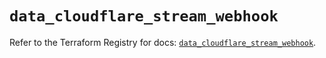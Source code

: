 # `data_cloudflare_stream_webhook`

Refer to the Terraform Registry for docs: [`data_cloudflare_stream_webhook`](https://registry.terraform.io/providers/cloudflare/cloudflare/5.8.2/docs/data-sources/stream_webhook).
